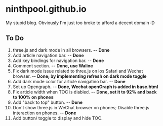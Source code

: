 # ninthpool.github.io

My stupid blog. Obviously I'm just too broke to afford a decent domain :D


## To Do
1. three.js and dark mode in all browsers. -- **Done**
2. Add article navigation bar. -- **Done**
3. Add key bindings for navigation bar. -- **Done**
4. Comment section. -- **Done, use Waline**
5. Fix dark mode issue related to three.js on ios Safari and Wechat browser. -- **Done; by implementing refresh on dark mode toggle**
6. Add dark mode color for article navigatino bar. -- **Done**
7. Set up Opengraph. -- **Done, Wechat openGraph is added in base.html**
8. Fix article width when TOC is diabled.  -- **Done, set it to 92% and back to 100% on phones**
9. Add "back to top" button. -- **Done**
10. Don't show three.js in WeChat browser on phones; Disable three.js interaction on phones. -- **Done**
11. Add button/ toggle to display and hide TOC.
